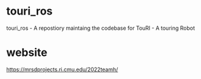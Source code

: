# touri_ros
touri_ros - A repostiory maintaing the codebase for TouRI - A touring Robot

# website
https://mrsdprojects.ri.cmu.edu/2022teamh/
